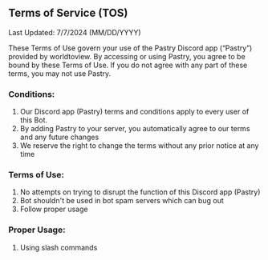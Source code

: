 ## Terms of Service (TOS)
Last Updated: 7/7/2024 (MM/DD/YYYY)

These Terms of Use govern your use of the Pastry Discord app (“Pastry”) provided by worldtoview. By accessing or using Pastry, you agree to be bound by these Terms of Use. If you do not agree with any part of these terms, you may not use Pastry.

### Conditions:

1. Our Discord app (Pastry) terms and conditions apply to every user of this Bot.
2. By adding Pastry to your server, you automatically agree to our terms and any future changes
3. We reserve the right to change the terms without any prior notice at any time

### Terms of Use:
1. No attempts on trying to disrupt the function of this Discord app (Pastry)
2. Bot shouldn't be used in bot spam servers which can bug out
3. Follow proper usage

### Proper Usage:
1. Using slash commands

